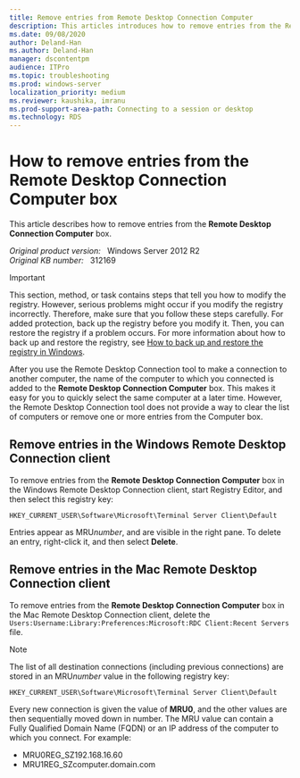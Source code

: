 ```yaml
---
title: Remove entries from Remote Desktop Connection Computer
description: This articles introduces how to remove entries from the Remote Desktop Connection Computer box.
ms.date: 09/08/2020
author: Deland-Han
ms.author: Deland-Han
manager: dscontentpm
audience: ITPro
ms.topic: troubleshooting
ms.prod: windows-server
localization_priority: medium
ms.reviewer: kaushika, imranu
ms.prod-support-area-path: Connecting to a session or desktop
ms.technology: RDS
---
```

# How to remove entries from the Remote Desktop Connection Computer box

This article describes how to remove entries from the **Remote Desktop Connection Computer** box.

_Original product version:_ &nbsp; Windows Server 2012 R2  
_Original KB number:_ &nbsp; 312169

> [!IMPORTANT]
> This section, method, or task contains steps that tell you how to modify the registry. However, serious problems might occur if you modify the registry incorrectly. Therefore, make sure that you follow these steps carefully. For added protection, back up the registry before you modify it. Then, you can restore the registry if a problem occurs. For more information about how to back up and restore the registry, see [How to back up and restore the registry in Windows](https://support.microsoft.com/help/322756).

After you use the Remote Desktop Connection tool to make a connection to another computer, the name of the computer to which you connected is added to the **Remote Desktop Connection Computer** box. This makes it easy for you to quickly select the same computer at a later time. However, the Remote Desktop Connection tool does not provide a way to clear the list of computers or remove one or more entries from the Computer box.

## Remove entries in the Windows Remote Desktop Connection client

To remove entries from the **Remote Desktop Connection Computer** box in the Windows Remote Desktop Connection client, start Registry Editor, and then select this registry key:

`HKEY_CURRENT_USER\Software\Microsoft\Terminal Server Client\Default`

Entries appear as MRU*number*, and are visible in the right pane. To delete an entry, right-click it, and then select **Delete**.

## Remove entries in the Mac Remote Desktop Connection client

To remove entries from the **Remote Desktop Connection Computer** box in the Mac Remote Desktop Connection client, delete the `Users:Username:Library:Preferences:Microsoft:RDC Client:Recent Servers` file.

> [!NOTE]
>
> The list of all destination connections (including previous connections) are stored in an MRU*number* value in the following registry key:
>
> `HKEY_CURRENT_USER\Software\Microsoft\Terminal Server Client\Default`
>
> Every new connection is given the value of **MRU0**, and the other values are then sequentially moved down in number. The MRU value can contain a Fully Qualified Domain Name (FQDN) or an IP address of the computer to which you connect. For example:
>
> - MRU0REG_SZ192.168.16.60
> - MRU1REG_SZcomputer.domain.com

